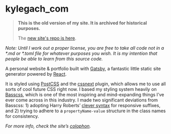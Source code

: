 # kylegach_com

> **This is the old version of my site. It is archived for historical purposes.**
>
> The [new site's repo is here](https://github.com/kylegach/kylegach.com/).

_Note: Until I work out a proper license, you are free to take all code not in a *.md or *.toml file for whatever purposes you wish. It is my intention that people be able to learn from this source code._

A personal website & portfolio built with [Gatsby](https://github.com/gatsbyjs/gatsby/), a fantastic little static site generator powered by [React](https://facebook.github.io/react/).

It is styled using [PostCSS](https://github.com/postcss/postcss) and the [cssnext](https://github.com/MoOx/postcss-cssnext) plugin, which allows me to use all sorts of cool future CSS right now. I based my styling system heavily on [Basscss](https://github.com/basscss/basscss), which is one of the most inspiring and mind-expanding things I’ve ever come across in this industry. I made two significant deviations from Basscss: 1) adopting Harry Roberts’ [clever syntax](http://csswizardry.com/2015/08/bemit-taking-the-bem-naming-convention-a-step-further/#responsive-suffixes) for responsive suffixes, and 2) trying to adhere to a `propertyName-value` structure in the class names for consistency.

_For more info, check the site’s [colophon](https://kylegach.com/colophon)._
